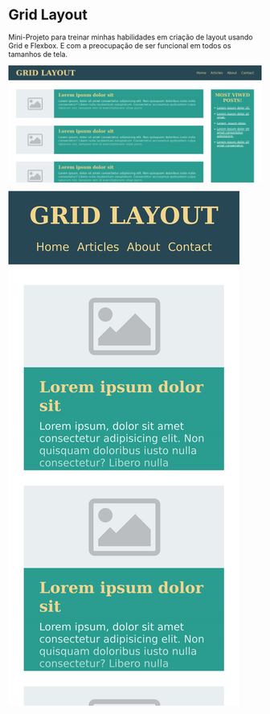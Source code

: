 # Grid Layout

Mini-Projeto para treinar minhas habilidades em criação de layout usando Grid e Flexbox. E com a preocupação de ser funcional em todos os tamanhos de tela.

![desktop](https://github.com/eduardochaves1/public-imgs/blob/main/social-share-for-pages/grid-layout/desktop.png?raw=true)

![mobile](https://github.com/eduardochaves1/public-imgs/blob/main/social-share-for-pages/grid-layout/mobile.png?raw=true)
